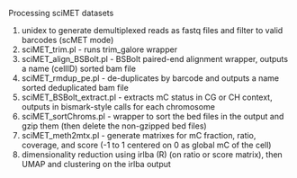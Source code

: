 Processing sciMET datasets
1) unidex to generate demultiplexed reads as fastq files and filter to valid barcodes (scMET mode)
3) sciMET_trim.pl - runs trim_galore wrapper
4) sciMET_align_BSBolt.pl - BSBolt paired-end alignment wrapper, outputs a name (cellID) sorted bam file
5) sciMET_rmdup_pe.pl - de-duplicates by barcode and outputs a name sorted deduplicated bam file
6) sciMET_BSBolt_extract.pl - extracts mC status in CG or CH context, outputs in bismark-style calls for each chromosome
7) sciMET_sortChroms.pl - wrapper to sort the bed files in the output and gzip them (then delete the non-gzipped bed files)
8) sciMET_meth2mtx.pl - generate matrixes for mC fraction, ratio, coverage, and score (-1 to 1 centered on 0 as global mC of the cell)
9) dimensionality reduction using irlba (R) (on ratio or score matrix), then UMAP and clustering on the irlba output
